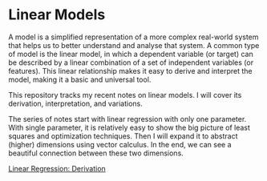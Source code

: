 # Linear Models

A model is a simplified representation of a more complex real-world system that helps us to better understand and analyse that system. A common type of model is the linear model, in which a dependent variable (or target) can be described by a linear combination of a set of independent variables (or features). This linear relationship makes it easy to derive and interpret the model, making it a basic and universal tool.

This repository tracks my recent notes on linear models. I will cover its derivation, interpretation, and variations.

The series of notes start with linear regression with only one parameter. With single parameter, it is relatively easy to show the big picture of least squares and optimization techniques. Then I will expand it to abstract (higher) dimensions using vector calculus. In the end, we can see a beautiful connection between these two dimensions.

[Linear Regression: Derivation](derivation.md)

